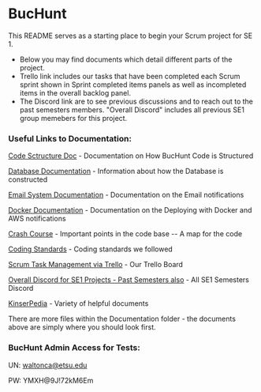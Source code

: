 # BucHunt
This README serves as a starting place to begin your Scrum project for SE 1.
  - Below you may find documents which detail different parts of the project.
  - Trello link includes our tasks that have been completed each Scrum sprint shown in Sprint completed items panels as well as incompleted items in the overall backlog panel.
  - The Discord link are to see previous discussions and to reach out to the past semesters members. "Overall Discord" includes all previous SE1 group memebers for this project.


### Useful Links to Documentation:

[Code Sctructure Doc](Documentation/Code%20Structure%20Documentation.pdf) - Documentation on How BucHunt Code is Structured

[Database Documentation](Documentation/Database%20Documentation.pdf) - Information about how the Database is constructed

[Email System Documentation](Documentation/Email%20System%20Documentation.pdf) - Documentation on the Email notifications

[Docker Documentation](Documentation/Updated%20AWS%20and%20Docker%20Deployment%20Steps.pdf) - Documentation on the Deploying with Docker and AWS notifications

[Crash Course](Documentation/ScavengeRUs%20Crash%20Course%20Document.pdf) - Important points in the code base -- A map for the code

[Coding Standards](Documentation/Coding%20Standards.pdf) - Coding standards we followed

[Scrum Task Management via Trello](https://trello.com/invite/b/P00pWw6A/ATTIb24b457a2027857ed4361c776b7dab09F24C8186/se) - Our Trello Board

[Overall Discord for SE1 Projects - Past Semesters also](https://discord.gg/RchHgFK2S2) - All SE1 Semesters Discord

[KinserPedia](https://github.com/etsuDummy/KinserPedia) - Variety of helpful documents

There are more files within the Documentation folder - the documents above are simply where you should look first.


### BucHunt Admin Access for Tests:
 UN: waltonca@etsu.edu
 
 PW: YMXH@9J!72kM6Em



